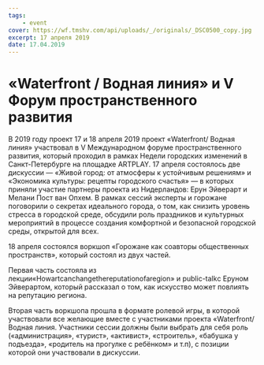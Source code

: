 ```yaml
---
tags:
    - event
cover: https://wf.tmshv.com/api/uploads/_/originals/_DSC0500_copy.jpg
excerpt: 17 апреля 2019
date: 17.04.2019
---
```


# «Waterfront / Водная линия» и V Форум пространственного развития

В 2019 году проект 17 и 18 апреля 2019 проект «Waterfront/ Водная линия» участвовал в V Международном форуме пространственного развития, который проходил в рамках Недели городских изменений в Санкт-Петербурге на площадке ARTPLAY. 
17 апреля состоялось две дискуссии — «Живой город: от атмосферы к устойчивым решениям» и «Экономика культуры: рецепты городского счастья» — в которых приняли участие партнеры проекта из Нидерландов: Ерун Эйверарт и Мелани Пост ван Опхем. В рамках сессий эксперты и горожане поговорили о секретах идеального города, о том, как снизить уровень стресса в городской среде, обсудили роль праздников и культурных мероприятий в процессе создания комфортной и безопасной городской среды, открытой для всех.

18 апреля состоялся воркшоп «Горожане как соавторы общественных пространств», который состоял из двух частей. 

Первая часть состояла из  лекции«Howartcanchangethereputationofaregion» и public-talkс Еруном Эйверартом, который рассказал о том, как искусство может повлиять на репутацию региона.

Вторая часть воркшопа прошла в формате ролевой игры, в которой участвовали все желающие вместе с участниками проекта  «Waterfront/ Водная линия. Участники сессии должны были выбрать для себя роль («администрация», «турист», «активист», «строитель», «бабушка у подъезда», «родитель на прогулке с ребёнком» и т.п), с позиции которой они участвовали в дискуссии.